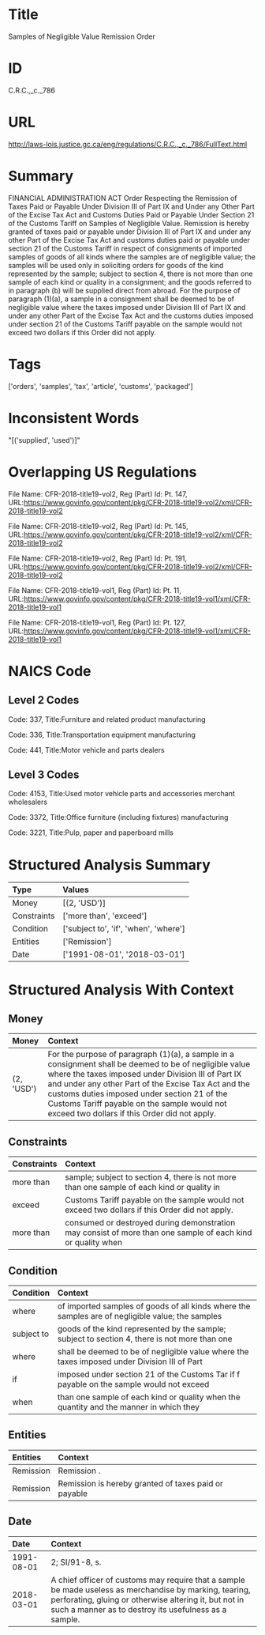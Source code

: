 # Title
Samples of Negligible Value Remission Order


# ID
C.R.C.,_c._786

# URL
http://laws-lois.justice.gc.ca/eng/regulations/C.R.C.,_c._786/FullText.html


# Summary
FINANCIAL ADMINISTRATION ACT Order Respecting the Remission of Taxes Paid or Payable Under Division III of Part IX and Under any Other Part of the Excise Tax Act and Customs Duties Paid or Payable Under Section 21 of the Customs Tariff on Samples of Negligible Value.
Remission is hereby granted of taxes paid or payable under Division III of Part IX and under any other Part of the  Excise Tax Act  and customs duties paid or payable under section 21 of the  Customs Tariff  in respect of consignments of imported samples of goods of all kinds where the samples are of negligible value; the samples will be used only in soliciting orders for goods of the kind represented by the sample; subject to section 4, there is not more than one sample of each kind or quality in a consignment; and the goods referred to in paragraph (b) will be supplied direct from abroad.
For the purpose of paragraph (1)(a), a sample in a consignment shall be deemed to be of negligible value where the taxes imposed under Division III of Part IX and under any other Part of the  Excise Tax Act  and the customs duties imposed under section 21 of the  Customs Tariff  payable on the sample would not exceed two dollars if this Order did not apply.


# Tags
['orders', 'samples', 'tax', 'article', 'customs', 'packaged']


# Inconsistent Words
"[('supplied', 'used')]"


# Overlapping US Regulations
File Name: CFR-2018-title19-vol2, Reg (Part) Id: Pt. 147, URL:https://www.govinfo.gov/content/pkg/CFR-2018-title19-vol2/xml/CFR-2018-title19-vol2

File Name: CFR-2018-title19-vol2, Reg (Part) Id: Pt. 145, URL:https://www.govinfo.gov/content/pkg/CFR-2018-title19-vol2/xml/CFR-2018-title19-vol2

File Name: CFR-2018-title19-vol2, Reg (Part) Id: Pt. 191, URL:https://www.govinfo.gov/content/pkg/CFR-2018-title19-vol2/xml/CFR-2018-title19-vol2

File Name: CFR-2018-title19-vol1, Reg (Part) Id: Pt. 11, URL:https://www.govinfo.gov/content/pkg/CFR-2018-title19-vol1/xml/CFR-2018-title19-vol1

File Name: CFR-2018-title19-vol1, Reg (Part) Id: Pt. 127, URL:https://www.govinfo.gov/content/pkg/CFR-2018-title19-vol1/xml/CFR-2018-title19-vol1




# NAICS Code
## Level 2 Codes
Code: 337, Title:Furniture and related product manufacturing

Code: 336, Title:Transportation equipment manufacturing

Code: 441, Title:Motor vehicle and parts dealers




## Level 3 Codes
Code: 4153, Title:Used motor vehicle parts and accessories merchant wholesalers

Code: 3372, Title:Office furniture (including fixtures) manufacturing

Code: 3221, Title:Pulp, paper and paperboard mills







# Structured Analysis Summary
| Type        | Values                                |
|:------------|:--------------------------------------|
| Money       | [(2, 'USD')]                          |
| Constraints | ['more than', 'exceed']               |
| Condition   | ['subject to', 'if', 'when', 'where'] |
| Entities    | ['Remission']                         |
| Date        | ['1991-08-01', '2018-03-01']          |


# Structured Analysis With Context
 


## Money
| Money      | Context                                                                                                                                                                                                                                                                                                                                                                 |
|:-----------|:------------------------------------------------------------------------------------------------------------------------------------------------------------------------------------------------------------------------------------------------------------------------------------------------------------------------------------------------------------------------|
| (2, 'USD') | For the purpose of paragraph (1)(a), a sample in a consignment shall be deemed to be of negligible value where the taxes imposed under Division III of Part IX and under any other Part of the  Excise Tax Act  and the customs duties imposed under section 21 of the  Customs Tariff  payable on the sample would not exceed two dollars if this Order did not apply. |


## Constraints
| Constraints   | Context                                                                                                     |
|:--------------|:------------------------------------------------------------------------------------------------------------|
| more than     | sample; subject to section 4, there is not more than one sample of each kind or quality in                  |
| exceed        | Customs Tariff payable on the sample would not exceed  two dollars if this Order did not apply.             |
| more than     | consumed or destroyed during demonstration may consist of more than one sample of each kind or quality when |


## Condition
| Condition   | Context                                                                                          |
|:------------|:-------------------------------------------------------------------------------------------------|
| where       | of imported samples of goods of all kinds where the samples are of negligible value; the samples |
| subject to  | goods of the kind represented by the sample; subject to section 4, there is not more than one    |
| where       | shall be deemed to be of negligible value where the taxes imposed under Division III of Part     |
| if          | imposed under section 21 of the Customs Tar if f payable on the sample would not exceed          |
| when        | than one sample of each kind or quality when the quantity and the manner in which they           |


## Entities
| Entities   | Context                                              |
|:-----------|:-----------------------------------------------------|
| Remission  | Remission .                                          |
| Remission  | Remission is hereby granted of taxes paid or payable |


## Date
| Date       | Context                                                                                                                                                                                                                   |
|:-----------|:--------------------------------------------------------------------------------------------------------------------------------------------------------------------------------------------------------------------------|
| 1991-08-01 | 2; SI/91-8, s.                                                                                                                                                                                                            |
| 2018-03-01 | A chief officer of customs may require that a sample be made useless as merchandise by marking, tearing, perforating, gluing or otherwise altering it, but not in such a manner as to destroy its usefulness as a sample. |


